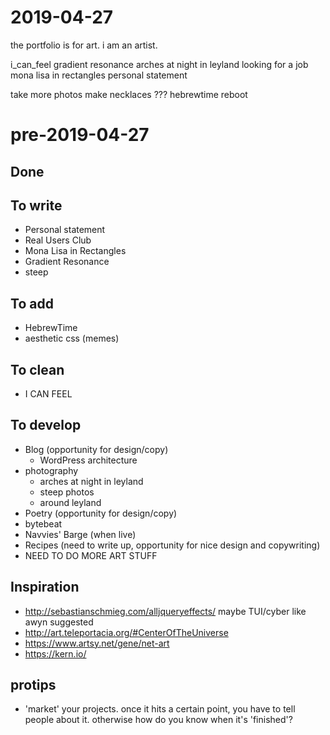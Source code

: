 # 2019-04-27

the portfolio is for art. i am an artist.

i_can_feel
gradient resonance
arches at night in leyland
looking for a job
mona lisa in rectangles
personal statement

take more photos
make necklaces
???
hebrewtime reboot



# pre-2019-04-27

## Done


## To write

* Personal statement 
* Real Users Club
* Mona Lisa in Rectangles
* Gradient Resonance
* steep



## To add

* HebrewTime
* aesthetic css (memes)



## To clean

* I CAN FEEL



## To develop

* Blog (opportunity for design/copy)
  * WordPress architecture
* photography
  * arches at night in leyland
  * steep photos
  * around leyland
* Poetry (opportunity for design/copy)
* bytebeat
* Navvies' Barge (when live)
* Recipes (need to write up, opportunity for nice design and copywriting)
* NEED TO DO MORE ART STUFF



## Inspiration

* http://sebastianschmieg.com/alljqueryeffects/
   maybe TUI/cyber like awyn suggested
* http://art.teleportacia.org/#CenterOfTheUniverse
* https://www.artsy.net/gene/net-art
* https://kern.io/



## protips

* 'market' your projects. once it hits a certain point, you have to tell people about it. otherwise how do you know when it's 'finished'?